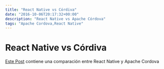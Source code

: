 ```yaml
---
title: "React Native vs Córdiva"
date: "2016-10-06T20:17:32+00:00"
description: "React Native vs Apache Córdova"
tags: "Apache Cordova,React Native"
---
```

# React Native vs Córdiva

[Este Post](https://www.toptal.com/mobile/comparing-react-native-to-cordova) contiene una comparación entre React Native y Apache Cordova

